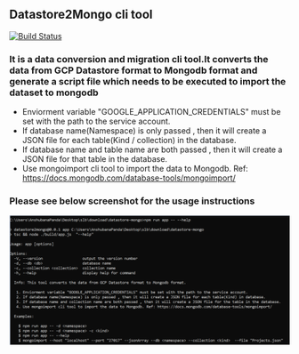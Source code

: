 ## Datastore2Mongo cli tool
[![Build Status](https://travis-ci.org/joemccann/dillinger.svg?branch=master)](https://travis-ci.org/joemccann/dillinger)
###  It is a data conversion and migration cli tool.It converts the data from GCP Datastore format to Mongodb format and generate a script file which needs to be executed to import the dataset to mongodb
   - Enviorment variable "GOOGLE_APPLICATION_CREDENTIALS" must be set with the path to the service account.
   - If database name(Namespace) is only passed , then it will create a JSON file for each table(Kind / collection) in the database.
   - If database name and table name are both passed , then it will create a JSON file for that table in the database.
   - Use mongoimport cli tool to import the data to Mongodb. Ref: https://docs.mongodb.com/database-tools/mongoimport/ 

   
 ### Please see below screenshot for the usage instructions   

![Alt text](https://github.com/anshubana/datastore2mongo/blob/main/screenshots/screenshot1.PNG?raw=true "Title")



